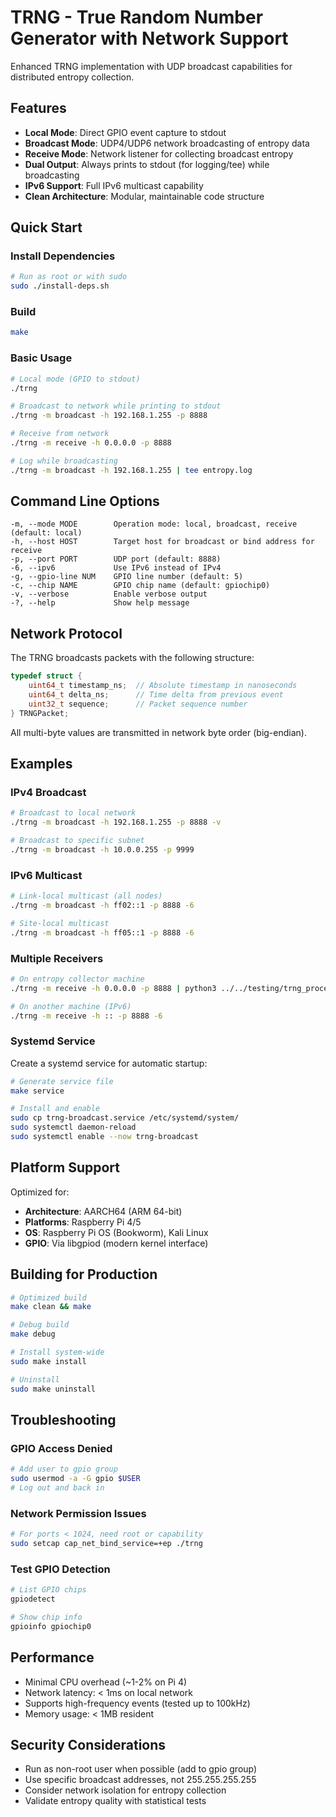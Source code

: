 # TRNG - True Random Number Generator with Network Support

Enhanced TRNG implementation with UDP broadcast capabilities for distributed entropy collection.

## Features

- **Local Mode**: Direct GPIO event capture to stdout
- **Broadcast Mode**: UDP4/UDP6 network broadcasting of entropy data
- **Receive Mode**: Network listener for collecting broadcast entropy
- **Dual Output**: Always prints to stdout (for logging/tee) while broadcasting
- **IPv6 Support**: Full IPv6 multicast capability
- **Clean Architecture**: Modular, maintainable code structure

## Quick Start

### Install Dependencies

```bash
# Run as root or with sudo
sudo ./install-deps.sh
```

### Build

```bash
make
```

### Basic Usage

```bash
# Local mode (GPIO to stdout)
./trng

# Broadcast to network while printing to stdout
./trng -m broadcast -h 192.168.1.255 -p 8888

# Receive from network
./trng -m receive -h 0.0.0.0 -p 8888

# Log while broadcasting
./trng -m broadcast -h 192.168.1.255 | tee entropy.log
```

## Command Line Options

```
-m, --mode MODE        Operation mode: local, broadcast, receive (default: local)
-h, --host HOST        Target host for broadcast or bind address for receive
-p, --port PORT        UDP port (default: 8888)
-6, --ipv6             Use IPv6 instead of IPv4
-g, --gpio-line NUM    GPIO line number (default: 5)
-c, --chip NAME        GPIO chip name (default: gpiochip0)
-v, --verbose          Enable verbose output
-?, --help             Show help message
```

## Network Protocol

The TRNG broadcasts packets with the following structure:

```c
typedef struct {
    uint64_t timestamp_ns;  // Absolute timestamp in nanoseconds
    uint64_t delta_ns;      // Time delta from previous event
    uint32_t sequence;      // Packet sequence number
} TRNGPacket;
```

All multi-byte values are transmitted in network byte order (big-endian).

## Examples

### IPv4 Broadcast
```bash
# Broadcast to local network
./trng -m broadcast -h 192.168.1.255 -p 8888 -v

# Broadcast to specific subnet
./trng -m broadcast -h 10.0.0.255 -p 9999
```

### IPv6 Multicast
```bash
# Link-local multicast (all nodes)
./trng -m broadcast -h ff02::1 -p 8888 -6

# Site-local multicast
./trng -m broadcast -h ff05::1 -p 8888 -6
```

### Multiple Receivers
```bash
# On entropy collector machine
./trng -m receive -h 0.0.0.0 -p 8888 | python3 ../../testing/trng_processor.py

# On another machine (IPv6)
./trng -m receive -h :: -p 8888 -6
```

### Systemd Service

Create a systemd service for automatic startup:

```bash
# Generate service file
make service

# Install and enable
sudo cp trng-broadcast.service /etc/systemd/system/
sudo systemctl daemon-reload
sudo systemctl enable --now trng-broadcast
```

## Platform Support

Optimized for:
- **Architecture**: AARCH64 (ARM 64-bit)
- **Platforms**: Raspberry Pi 4/5
- **OS**: Raspberry Pi OS (Bookworm), Kali Linux
- **GPIO**: Via libgpiod (modern kernel interface)

## Building for Production

```bash
# Optimized build
make clean && make

# Debug build
make debug

# Install system-wide
sudo make install

# Uninstall
sudo make uninstall
```

## Troubleshooting

### GPIO Access Denied
```bash
# Add user to gpio group
sudo usermod -a -G gpio $USER
# Log out and back in
```

### Network Permission Issues
```bash
# For ports < 1024, need root or capability
sudo setcap cap_net_bind_service=+ep ./trng
```

### Test GPIO Detection
```bash
# List GPIO chips
gpiodetect

# Show chip info
gpioinfo gpiochip0
```

## Performance

- Minimal CPU overhead (~1-2% on Pi 4)
- Network latency: < 1ms on local network
- Supports high-frequency events (tested up to 100kHz)
- Memory usage: < 1MB resident

## Security Considerations

- Run as non-root user when possible (add to gpio group)
- Use specific broadcast addresses, not 255.255.255.255
- Consider network isolation for entropy collection
- Validate entropy quality with statistical tests